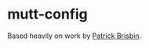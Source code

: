 # mutt-config

Based heavily on work by [Patrick Brisbin][1].

  [1]: https://github.com/pbrisbin/mutt-config
